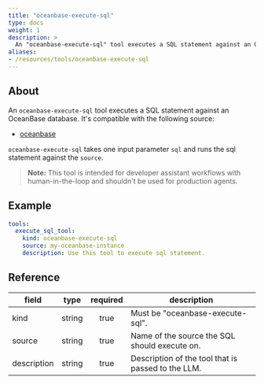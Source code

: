 ```yaml
---
title: "oceanbase-execute-sql"
type: docs
weight: 1
description: > 
  An "oceanbase-execute-sql" tool executes a SQL statement against an OceanBase database.
aliases:
- /resources/tools/oceanbase-execute-sql
---
```


## About

An `oceanbase-execute-sql` tool executes a SQL statement against an OceanBase
database. It's compatible with the following source:

- [oceanbase](../../sources/oceanbase.md)

`oceanbase-execute-sql` takes one input parameter `sql` and runs the sql
statement against the `source`.

> **Note:** This tool is intended for developer assistant workflows with
> human-in-the-loop and shouldn't be used for production agents.

## Example

```yaml
tools:
  execute_sql_tool:
    kind: oceanbase-execute-sql
    source: my-oceanbase-instance
    description: Use this tool to execute sql statement.
```

## Reference

| **field**   | **type** | **required** | **description**                                    |
|-------------|:--------:|:------------:|----------------------------------------------------|
| kind        |  string  |     true     | Must be "oceanbase-execute-sql".                   |
| source      |  string  |     true     | Name of the source the SQL should execute on.      |
| description |  string  |     true     | Description of the tool that is passed to the LLM. |
